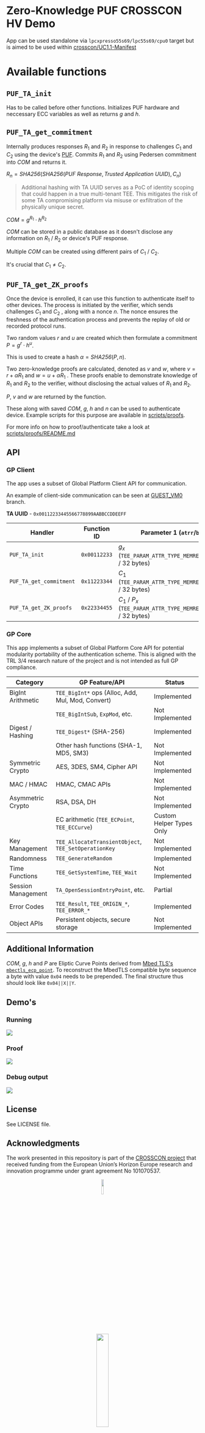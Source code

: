 # Zero-Knowledge PUF CROSSCON HV Demo

App can be used standalone via `lpcxpresso55s69/lpc55s69/cpu0` target but is
aimed to be used within
[crosscon/UC1.1-Manifest](https://github.com/crosscon/UC1.1-Manifest#)

# Available functions

## `PUF_TA_init`

Has to be called before other functions. Initializes PUF hardware and neccessary
ECC variables as well as returns $g$ and $h$.

## `PUF_TA_get_commitment`

Internally produces responses $R_1$ and $R_2$ in response to challenges $C_1$ and
$C_2$ using the device's [PUF](https://en.wikipedia.org/wiki/Physical_unclonable_function).
Commits $R_1$ and $R_2$ using Pedersen commitment into $\textit{COM}$ and returns it.

$R_n = \textit{SHA256}(\textit{SHA256}(\textit{PUF Response}, \textit{Trusted Application UUID}), C_n)$

> Additional hashing with TA UUID serves as a PoC of identity scoping that could happen in
a true multi-tenant TEE. This mitigates the risk of some TA compromising platform via misuse
or exfiltration of the physically unique secret.

$\textit{COM} = g^{R_1} \cdot h^{R_2}$

$\textit{COM}$ can be stored in a public database as it doesn't disclose any information
on $R_1$ / $R_2$ or device's PUF response.

Multiple $\textit{COM}$ can be created using different pairs of $C_1$ / $C_2$.

It's crucial that $C_1 \neq C_2$.

## `PUF_TA_get_ZK_proofs`

Once the device is enrolled, it can use this function to authenticate itself to other
devices. The process is initiated by the verifier, which sends
challenges $C_1$ and $C_2$ , along with a nonce $n$. The nonce ensures the
freshness of the authentication process and prevents the replay of old or recorded
protocol runs.

Two random values $r$ and $u$ are created which then formulate a commitment
$P=g^r \cdot h^u$.

This is used to create a hash $\alpha = \textit{SHA256}(P, n)$.

Two zero-knowledge proofs are calculated, denoted as $v$ and $w$, where
$v = r + \alpha R_1$ and $w = u + \alpha R_1$ . These proofs enable to demonstrate
knowledge of $R_1$ and $R_2$ to the verifier, without disclosing the actual values of
$R_1$ and $R_2$.

$P$, $v$ and $w$ are returned by the function.

These along with saved $\textit{COM}$, $g$, $h$ and $n$ can be used to authenticate device.
Example scripts for this purpose are available in [scripts/proofs](./scripts/proofs).

For more info on how to proof/authenticate take a look at [scripts/proofs/README.md](./scripts/proofs/README.md)

## API

### GP Client

The app uses a subset of Global Platform Client API for communication.

An example of client-side communication can be seen at [GUEST_VM0](https://github.com/crosscon/ZK-PUF-Zephyr-Demo/tree/GUEST_VM0)
branch.

**TA UUID** - `0x00112233445566778899AABBCCDDEEFF`

| Handler                 | Function ID   | Parameter 1 (`atrr`/`b`)                                      | Parameter 2 (`atrr`/`b`)                                      | Parameter 3 (`atrr`/`b`)                                            | Parameter 4 (`atrr`/`b`)                                          |
|-------------------------|---------------|---------------------------------------------------------------|---------------------------------------------------------------|---------------------------------------------------------------------|-------------------------------------------------------------------|
| `PUF_TA_init`           | `0x00112233`  | $g_x$ (`TEE_PARAM_ATTR_TYPE_MEMREF_OUTPUT` / 32 bytes)        | $g_y$ (`TEE_PARAM_ATTR_TYPE_MEMREF_OUTPUT` / 32 bytes)        | $h_x$ (`TEE_PARAM_ATTR_TYPE_MEMREF_OUTPUT` / 32 bytes)              | $h_y$ (`TEE_PARAM_ATTR_TYPE_MEMREF_OUTPUT` / 32 bytes)            |
| `PUF_TA_get_commitment` | `0x11223344`  | $C_1$ (`TEE_PARAM_ATTR_TYPE_MEMREF_INPUT` / 32 bytes)         | $C_2$ (`TEE_PARAM_ATTR_TYPE_MEMREF_INPUT` / 32 bytes)         | $\textit{COM}_x$ (`TEE_PARAM_ATTR_TYPE_MEMREF_OUTPUT` / 32 bytes)   | $\textit{COM}_y$ (`TEE_PARAM_ATTR_TYPE_MEMREF_OUTPUT` / 32 bytes) |
| `PUF_TA_get_ZK_proofs`  | `0x22334455`  | $C_1$ / $P_x$ (`TEE_PARAM_ATTR_TYPE_MEMREF_INOUT` / 32 bytes) | $C_2$ / $P_y$ (`TEE_PARAM_ATTR_TYPE_MEMREF_INOUT` / 32 bytes) | $n$ / $v$ (`TEE_PARAM_ATTR_TYPE_MEMREF_INOUT` / 64 bytes)           | $w$ (`TEE_PARAM_ATTR_TYPE_MEMREF_OUTPUT` / 64 bytes)              |

### GP Core

This app implements a subset of Global Platform Core API for potential modularity portability of the authentication scheme.
This is aligned with the TRL 3/4 research nature of the project and is not intended as full GP compliance.

| **Category**       | **GP Feature/API**                                   | **Status**               |
| -------------------|------------------------------------------------------|--------------------------|
| BigInt Arithmetic  | `TEE_BigInt*` ops (Alloc, Add, Mul, Mod, Convert)    | Implemented              |
|                    | `TEE_BigIntSub`, `ExpMod`, etc.                      | Not Implemented          |
| Digest / Hashing   | `TEE_Digest*` (SHA-256)                              | Implemented              |
|                    | Other hash functions (SHA-1, MD5, SM3)               | Not Implemented          |
| Symmetric Crypto   | AES, 3DES, SM4, Cipher API                           | Not Implemented          |
| MAC / HMAC         | HMAC, CMAC APIs                                      | Not Implemented          |
| Asymmetric Crypto  | RSA, DSA, DH                                         | Not Implemented          |
|                    | EC arithmetic (`TEE_ECPoint`, `TEE_ECCurve`)         | Custom Helper Types Only |
| Key Management     | `TEE_AllocateTransientObject`, `TEE_SetOperationKey` | Not Implemented          |
| Randomness         | `TEE_GenerateRandom`                                 | Implemented              |
| Time Functions     | `TEE_GetSystemTime`, `TEE_Wait`                      | Not Implemented          |
| Session Management | `TA_OpenSessionEntryPoint`, etc.                     | Partial                  |
| Error Codes        | `TEE_Result`, `TEE_ORIGIN_*`, `TEE_ERROR_*`          | Implemented              |
| Object APIs        | Persistent objects, secure storage                   | Not Implemented          |

## Additional Information

$\textit{COM}$, $g$, $h$ and $P$ are Eliptic Curve Points derived from
[Mbed TLS's `mbectls_ecp_point`](https://mbed-tls.readthedocs.io/projects/api/en/development/api/struct/structmbedtls__ecp__point/).
To reconstruct the MbedTLS compatible byte sequence a byte with value `0x04`
needs to be prepended. The final structure thus should look like `0x04||X||Y`.

## Demo's

### Running

![](./doc/gif/running_demo.gif)

### Proof

![](./doc/gif/proof_demo.gif)

### Debug output

![](./doc/gif/running_debug_demo.gif)

## License

See LICENSE file.

## Acknowledgments

The work presented in this repository is part of the
[CROSSCON project](https://crosscon.eu/) that received funding from the European
Union’s Horizon Europe research and innovation programme under grant agreement
No 101070537.

<p align="center">
    <img src="https://crosscon.eu/sites/crosscon/themes/crosscon/images/eu.svg" width=10% height=10%>
</p>

<p align="center">
    <img src="https://crosscon.eu/sites/crosscon/files/public/styles/large_1080_/public/content-images/media/2023/crosscon_logo.png?itok=LUH3ejzO" width=25% height=25%>
</p>
